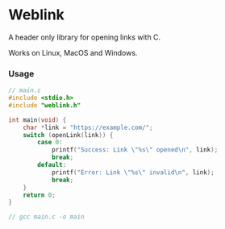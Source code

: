 # Weblink

A header only library for opening links with C.

Works on Linux, MacOS and Windows.

### Usage
```C
// main.c
#include <stdio.h>
#include "weblink.h"

int main(void) {
	char *link = "https://example.com/";
	switch (openLink(link)) {
		case 0:
			printf("Success: Link \"%s\" opened\n", link);
			break;
		default:
			printf("Error: Link \"%s\" invalid\n", link);
			break;
	}
	return 0;
}

// gcc main.c -o main
```
